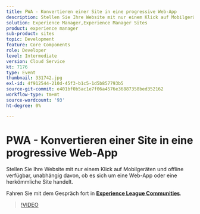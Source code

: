 ```yaml
---
title: PWA - Konvertieren einer Site in eine progressive Web-App
description: Stellen Sie Ihre Website mit nur einem Klick auf Mobilgeräten und offline verfügbar, unabhängig davon, ob es sich um eine Web-App oder eine herkömmliche Site handelt. Diese Sitzung wurde im Rahmen des Adobe Developers Live Content-Ereignisses bereitgestellt.
solution: Experience Manager,Experience Manager Sites
product: experience manager
sub-product: sites
topic: Development
feature: Core Components
role: Developer
level: Intermediate
version: Cloud Service
kt: 7176
type: Event
thumbnail: 331742.jpg
exl-id: 4f912544-210d-45f3-b1c5-1d5b857793b5
source-git-commit: e401bf0b5ac1e7f06a4576e36887358bed352162
workflow-type: tm+mt
source-wordcount: '93'
ht-degree: 0%

---
```


# PWA - Konvertieren einer Site in eine progressive Web-App

Stellen Sie Ihre Website mit nur einem Klick auf Mobilgeräten und offline verfügbar, unabhängig davon, ob es sich um eine Web-App oder eine herkömmliche Site handelt.

Fahren Sie mit dem Gespräch fort in **[Experience League Communities](https://adobe.ly/36Yd3v6)**.

>[!VIDEO](https://video.tv.adobe.com/v/331742/?quality=12&learn=on&hidetitle=true)
